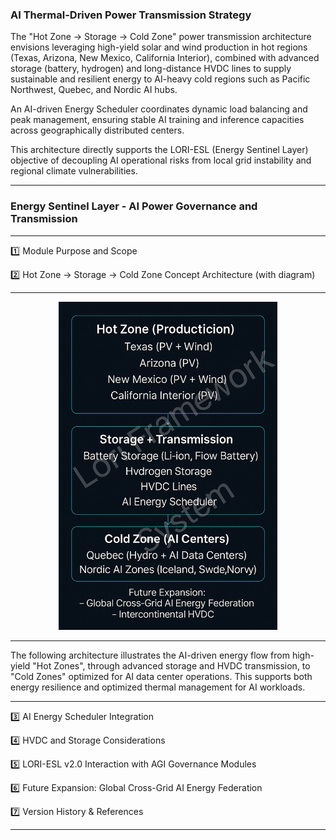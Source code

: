 ### AI Thermal-Driven Power Transmission Strategy

The "Hot Zone → Storage → Cold Zone" power transmission architecture envisions leveraging high-yield solar and wind production in hot regions (Texas, Arizona, New Mexico, California Interior), combined with advanced storage (battery, hydrogen) and long-distance HVDC lines to supply sustainable and resilient energy to AI-heavy cold regions such as Pacific Northwest, Quebec, and Nordic AI hubs.

An AI-driven Energy Scheduler coordinates dynamic load balancing and peak management, ensuring stable AI training and inference capacities across geographically distributed centers.

This architecture directly supports the LORI-ESL (Energy Sentinel Layer) objective of decoupling AI operational risks from local grid instability and regional climate vulnerabilities.

---

### Energy Sentinel Layer - AI Power Governance and Transmission

---

1️⃣ Module Purpose and Scope

2️⃣ Hot Zone → Storage → Cold Zone Concept Architecture (with diagram)

---

<p align="center">
<img src="../assets/images/LORI-ESL_PowerFlow_v2.png" alt="LORI-ESL_PowerFlow" width="350">
</p>

---
The following architecture illustrates the AI-driven energy flow from high-yield "Hot Zones", through advanced storage and HVDC transmission, to "Cold Zones" optimized for AI data center operations. This supports both energy resilience and optimized thermal management for AI workloads.

---

3️⃣ AI Energy Scheduler Integration

4️⃣ HVDC and Storage Considerations

5️⃣ LORI-ESL v2.0 Interaction with AGI Governance Modules

6️⃣ Future Expansion: Global Cross-Grid AI Energy Federation

7️⃣ Version History & References

---
